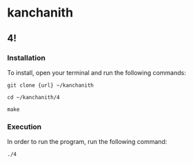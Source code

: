 # kanchanith #

## 4! ##

### Installation ###

To install, open your terminal and run the following commands:

`git clone {url} ~/kanchanith`

`cd ~/kanchanith/4`

`make`

### Execution ###

In order to run the program, run the following command:

`./4`
